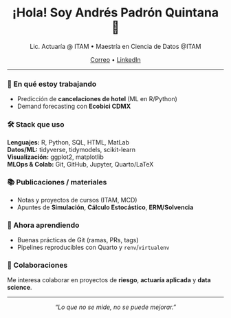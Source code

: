 
<h1 align="center">¡Hola! Soy Andrés Padrón Quintana 👋</h1>
<p align="center">
Lic. Actuaría @ ITAM • Maestría en Ciencia de Datos @ITAM
</p>

<p align="center">
  <a href="mailto:andrespadronqu@gmail.com">Correo</a> •
  <a href="https://www.linkedin.com/in/andrés-padrón-quintana-426798347">LinkedIn</a>
</p>

---

### 🚀 En qué estoy trabajando
- Predicción de **cancelaciones de hotel** (ML en R/Python)
- Demand forecasting con **Ecobici CDMX**

### 🛠️ Stack que uso
**Lenguajes:** R, Python, SQL, HTML, MatLab  
**Datos/ML:** tidyverse, tidymodels, scikit-learn  
**Visualización:** ggplot2, matplotlib  
**MLOps & Colab:** Git, GitHub, Jupyter, Quarto/LaTeX

### 📚 Publicaciones / materiales
- Notas y proyectos de cursos (ITAM, MCD)
- Apuntes de **Simulación**, **Cálculo Estocástico**, **ERM/Solvencia**

### 🌱 Ahora aprendiendo
- Buenas prácticas de Git (ramas, PRs, tags)
- Pipelines reproducibles con Quarto y `renv`/`virtualenv`

### 🤝 Colaboraciones
Me interesa colaborar en proyectos de **riesgo**, **actuaría aplicada** y **data science**.

---

<p align="center">
  <em>“Lo que no se mide, no se puede mejorar.”</em>
</p>
